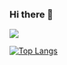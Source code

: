 ### Hi there 👋
<div>
  <img src="https://github-readme-stats.vercel.app/api?username=Perseus333&theme=aura_dark&rank_icon=github&show_icons=true)](https://github.com/Perseus333/github-readme-stats">
</div>


[![Top Langs](https://github-readme-stats.vercel.app/api/top-langs/?username=Perseus333&langs_count=8&layout=compact&card_width=495&size_weight=0.2&count_weight=0.8&theme=aura_dark)](https://github.com/Perseus333/github-readme-stats)
<!--
**Perseus333/Perseus333** is a ✨ _special_ ✨ repository because its `README.md` (this file) appears on your GitHub profile.

Here are some ideas to get you started:

- 🔭 I’m currently working on ...
- 🌱 I’m currently learning ...
- 👯 I’m looking to collaborate on ...
- 🤔 I’m looking for help with ...
- 💬 Ask me about ...
- 📫 How to reach me: ...
- 😄 Pronouns: ...
- ⚡ Fun fact: ...
-->
